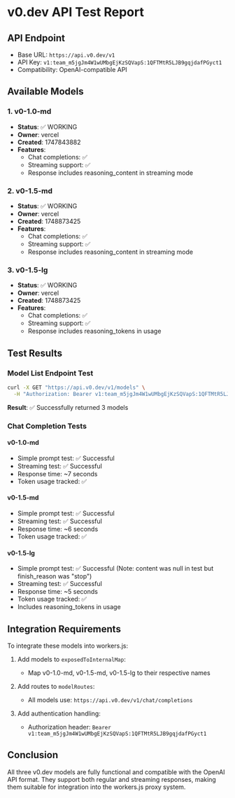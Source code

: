 # v0.dev API Test Report

## API Endpoint
- Base URL: `https://api.v0.dev/v1`
- API Key: `v1:team_m5jgJm4W1wUMbgEjKzSQVapS:1QFTMtR5LJB9gqjdafPGyct1`
- Compatibility: OpenAI-compatible API

## Available Models

### 1. v0-1.0-md
- **Status**: ✅ WORKING
- **Owner**: vercel
- **Created**: 1747843882
- **Features**:
  - Chat completions: ✅
  - Streaming support: ✅
  - Response includes reasoning_content in streaming mode

### 2. v0-1.5-md
- **Status**: ✅ WORKING
- **Owner**: vercel
- **Created**: 1748873425
- **Features**:
  - Chat completions: ✅
  - Streaming support: ✅
  - Response includes reasoning_content in streaming mode

### 3. v0-1.5-lg
- **Status**: ✅ WORKING
- **Owner**: vercel
- **Created**: 1748873425
- **Features**:
  - Chat completions: ✅
  - Streaming support: ✅
  - Response includes reasoning_tokens in usage

## Test Results

### Model List Endpoint Test
```bash
curl -X GET "https://api.v0.dev/v1/models" \
  -H "Authorization: Bearer v1:team_m5jgJm4W1wUMbgEjKzSQVapS:1QFTMtR5LJB9gqjdafPGyct1"
```
**Result**: ✅ Successfully returned 3 models

### Chat Completion Tests

#### v0-1.0-md
- Simple prompt test: ✅ Successful
- Streaming test: ✅ Successful
- Response time: ~7 seconds
- Token usage tracked: ✅

#### v0-1.5-md
- Simple prompt test: ✅ Successful
- Streaming test: ✅ Successful
- Response time: ~6 seconds
- Token usage tracked: ✅

#### v0-1.5-lg
- Simple prompt test: ✅ Successful (Note: content was null in test but finish_reason was "stop")
- Streaming test: ✅ Successful
- Response time: ~5 seconds
- Token usage tracked: ✅
- Includes reasoning_tokens in usage

## Integration Requirements

To integrate these models into workers.js:

1. Add models to `exposedToInternalMap`:
   - Map v0-1.0-md, v0-1.5-md, v0-1.5-lg to their respective names

2. Add routes to `modelRoutes`:
   - All models use: `https://api.v0.dev/v1/chat/completions`

3. Add authentication handling:
   - Authorization header: `Bearer v1:team_m5jgJm4W1wUMbgEjKzSQVapS:1QFTMtR5LJB9gqjdafPGyct1`

## Conclusion

All three v0.dev models are fully functional and compatible with the OpenAI API format. They support both regular and streaming responses, making them suitable for integration into the workers.js proxy system.